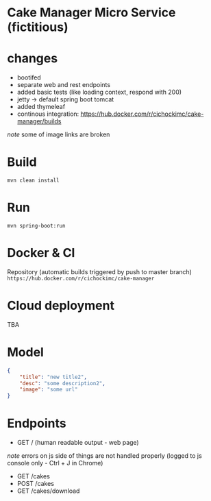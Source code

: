 Cake Manager Micro Service (fictitious)
=======================================

# changes
- bootifed
- separate web and rest endpoints
- added basic tests (like loading context, respond with 200)
- jetty -> default spring boot tomcat
- added thymeleaf
- continous integration: https://hub.docker.com/r/cichockimc/cake-manager/builds

*note* some of image links are broken

# Build
`mvn clean install`

# Run
`mvn spring-boot:run`

# Docker & CI
Repository (automatic builds triggered by push to master branch) 
`https://hub.docker.com/r/cichockimc/cake-manager`

# Cloud deployment 
TBA

# Model
```json
{
	"title": "new title2",
	"desc": "some description2",
	"image": "some url"
}
```

# Endpoints

- GET / (human readable output - web page)

*note* errors on js side of things are not handled properly (logged to js console only - Ctrl + J in Chrome)

- GET /cakes
- POST /cakes 
- GET /cakes/download

